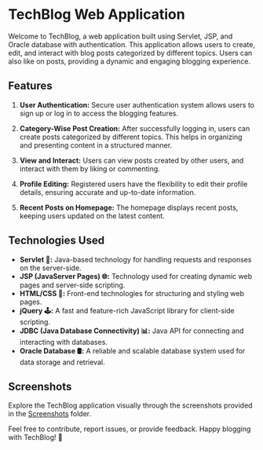 # TechBlog Web Application

Welcome to TechBlog, a web application built using Servlet, JSP, and Oracle database with authentication. This application allows users to create, edit, and interact with blog posts categorized by different topics. Users can also like on posts, providing a dynamic and engaging blogging experience.

## Features

1. **User Authentication:** Secure user authentication system allows users to sign up or log in to access the blogging features.

2. **Category-Wise Post Creation:** After successfully logging in, users can create posts categorized by different topics. This helps in organizing and presenting content in a structured manner.

3. **View and Interact:** Users can view posts created by other users, and interact with them by liking or commenting.

4. **Profile Editing:** Registered users have the flexibility to edit their profile details, ensuring accurate and up-to-date information.

5. **Recent Posts on Homepage:** The homepage displays recent posts, keeping users updated on the latest content.

## Technologies Used

- **Servlet 🚀:** Java-based technology for handling requests and responses on the server-side.
- **JSP (JavaServer Pages) 🌐:** Technology used for creating dynamic web pages and server-side scripting.
- **HTML/CSS 🎨:** Front-end technologies for structuring and styling web pages.
- **jQuery 🕹️:** A fast and feature-rich JavaScript library for client-side scripting.
- **JDBC (Java Database Connectivity) 📊:** Java API for connecting and interacting with databases.
- **Oracle Database 🛢️:** A reliable and scalable database system used for data storage and retrieval.


## Screenshots

Explore the TechBlog application visually through the screenshots provided in the [Screenshots](https://github.com/Komal2531/TechBlog/tree/master/Screenshots) folder.


Feel free to contribute, report issues, or provide feedback. Happy blogging with TechBlog! 🎉
